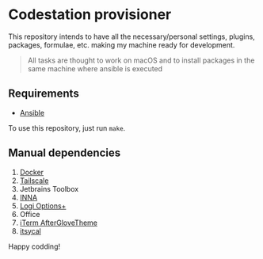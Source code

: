 # Codestation provisioner

This repository intends to have all the necessary/personal settings, plugins, packages, formulae, etc. making my machine
ready for development.

> All tasks are thought to work on macOS and to install packages in the same machine where ansible is executed

## Requirements

- [Ansible](https://docs.ansible.com/ansible/latest/installation_guide/intro_installation.html)

To use this repository, just run `make`.

## Manual dependencies

1. [Docker](https://desktop.docker.com/mac/main/arm64/Docker.dmg)
2. [Tailscale](https://apps.apple.com/ca/app/tailscale/id1475387142?mt=12)
3. Jetbrains Toolbox
4. [INNA](https://dl-portal.iina.io/IINA.v1.3.1.dmg)
5. [Logi Options+](https://download01.logi.com/web/ftp/pub/techsupport/optionsplus/logioptionsplus_installer.zip)
6. Office
7. [iTerm AfterGloveTheme](https://raw.githubusercontent.com/mbadolato/iTerm2-Color-Schemes/master/schemes/Afterglow.itermcolors)
8. [itsycal](https://www.mowglii.com/itsycal/)

Happy codding!
